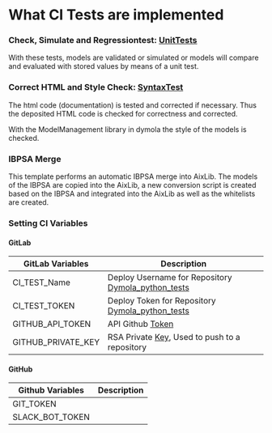 # What CI Tests are implemented

### Check, Simulate and Regressiontest: [UnitTests](UnitTests)
With these tests, models are validated or simulated or models will compare and evaluated with stored values by means of a unit test.

### Correct HTML and Style Check: [SyntaxTest](SyntaxTest)

The html code (documentation) is tested and corrected if necessary. 
Thus the deposited HTML code is checked for correctness and corrected.
<p>With the ModelManagement library in dymola the style of the models is checked.</p>

### IBPSA Merge
This template performs an automatic IBPSA merge into AixLib. The models of the IBPSA are copied into the AixLib, a new conversion script is created based on the IBPSA and integrated into the AixLib as well as the whitelists are created.

### Setting CI Variables
#### GitLab
| GitLab Variables | Description                                                                                                                                                                      | 
|------------------|----------------------------------------------------------------------------------------------------------------------------------------------------------------------------------| 
| CI_TEST_Name   | Deploy Username for Repository [Dymola_python_tests](https://git.rwth-aachen.de/EBC/EBC_all/gitlab_ci/Dymola_python_tests)                                                       |
| CI_TEST_TOKEN   | Deploy Token for Repository [Dymola_python_tests](https://git.rwth-aachen.de/EBC/EBC_all/gitlab_ci/Dymola_python_tests)                                                          |
| GITHUB_API_TOKEN | API Github [Token](https://docs.github.com/en/authentication/keeping-your-account-and-data-secure/creating-a-personal-access-token)                                              |
| GITHUB_PRIVATE_KEY  | RSA Private [Key](https://docs.github.com/de/authentication/connecting-to-github-with-ssh/generating-a-new-ssh-key-and-adding-it-to-the-ssh-agent), Used to push to a repository |

#### GitHub
| Github Variables | Description                                                                                                                                                                      | 
|------------------|----------------------------------------------------------------------------------------------------------------------------------------------------------------------------------| 
| GIT_TOKEN     |                                                      |
| SLACK_BOT_TOKEN    | 
